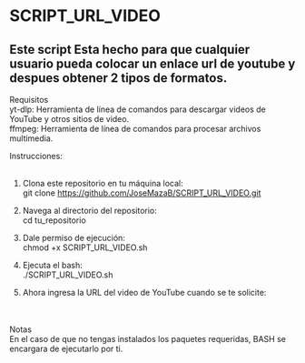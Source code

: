 # SCRIPT_URL_VIDEO
Este script Esta hecho para que cualquier usuario pueda colocar un enlace url de youtube y despues obtener 2 tipos de formatos.
---
Requisitos<br>
yt-dlp: Herramienta de línea de comandos para descargar videos de YouTube y otros sitios de video.<br>
ffmpeg: Herramienta de línea de comandos para procesar archivos multimedia.

Instrucciones:<br><br>

1) Clona este repositorio en tu máquina local:<br>
git clone https://github.com/JoseMazaB/SCRIPT_URL_VIDEO.git

2) Navega al directorio del repositorio:<br>
cd tu_repositorio

3) Dale permiso de ejecución:<br>
chmod +x SCRIPT_URL_VIDEO.sh

4) Ejecuta el bash:<br>
./SCRIPT_URL_VIDEO.sh

6) Ahora ingresa la URL del video de YouTube cuando se te solicite:<br>

<br><br>
Notas<br>
En el caso de que no tengas instalados los paquetes requeridas, BASH se encargara de ejecutarlo por ti. 



